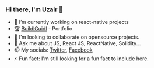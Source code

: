 ### Hi there, I'm Uzair 👋



- 🔭 I’m currently working on react-native projects
- 🏆 [BuildlGuidl](https://buidlguidl.com/builders/0xe8CD1Ac6b04238dbFC711A6616d2F43a5d126754) - Portfolio
- 👯 I’m looking to collaborate on opensource projects. 
- 💬 Ask me about JS, React JS, ReactNative, Solidity...
- 📫 My socials: [Twitter](https://mobile.twitter.com/uzair0111), [Facebook](https://www.facebook.com/mohammed.uzair.5661/)
- ⚡ Fun fact: I'm still looking for a fun fact to include here.

